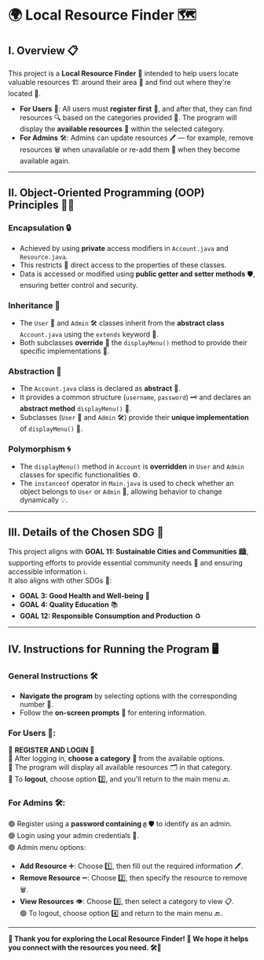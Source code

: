 # 🌍 Local Resource Finder 🗺️  

## I. Overview 📋

This project is a **Local Resource Finder** 🎯 intended to help users locate valuable resources 🏗️ around their area 🏡 and find out where they're located 📍.

- **For Users** 👥: All users must **register first** 📝, and after that, they can find resources 🔍 based on the categories provided 📑. The program will display the **available resources** 📜 within the selected category.  
- **For Admins** 🛠️: Admins can update resources 🖊️ — for example, remove resources 🗑️ when unavailable or re-add them 🔄 when they become available again.

---

## II. Object-Oriented Programming (OOP) Principles 🧑‍💻  

### **Encapsulation** 🔒  
- Achieved by using **private** access modifiers in `Account.java` and `Resource.java`.  
- This restricts 🔐 direct access to the properties of these classes.  
- Data is accessed or modified using **public getter and setter methods** 🛡️, ensuring better control and security.  

### **Inheritance** 🧬  
- The `User` 👤 and `Admin` 🛠️ classes inherit from the **abstract class** `Account.java` using the `extends` keyword 📂.  
- Both subclasses **override** 🔄 the `displayMenu()` method to provide their specific implementations 🎨.  

### **Abstraction** 🧩  
- The `Account.java` class is declared as **abstract** 📄.  
- It provides a common structure (`username`, `password`) 🗝️ and declares an **abstract method** `displayMenu()` 📜.  
- Subclasses (`User` 👥 and `Admin` 🛠️) provide their **unique implementation** of `displayMenu()` 🎯.  

### **Polymorphism** 🌀  
- The `displayMenu()` method in `Account` is **overridden** in `User` and `Admin` classes for specific functionalities ⚙️.  
- The `instanceof` operator in `Main.java` is used to check whether an object belongs to `User` or `Admin` 🔎, allowing behavior to change dynamically 💡.  

---

## III. Details of the Chosen SDG 🌱  

This project aligns with **GOAL 11: Sustainable Cities and Communities** 🏙️, supporting efforts to provide essential community needs 🏡 and ensuring accessible information ℹ️.  
It also aligns with other SDGs 🌟:  
- **GOAL 3: Good Health and Well-being** 🏥  
- **GOAL 4: Quality Education** 📚  
- **GOAL 12: Responsible Consumption and Production** ♻️  

---

## IV. Instructions for Running the Program 🖥️  

### General Instructions 🛠️  
- **Navigate the program** by selecting options with the corresponding number 🔢.  
- Follow the **on-screen prompts** 📖 for entering information.  

### **For Users** 👥:  

🔴 **REGISTER AND LOGIN** 📝  
🔴 After logging in, **choose a category** 📂 from the available options.  
🔴 The program will display all available resources 🗂️ in that category.  
🔴 To **logout**, choose option 2️⃣, and you'll return to the main menu 🔙.  

### **For Admins** 🛠️:  

🟢 Register using a **password containing `@`** 🛡️ to identify as an admin.  
🟢 Login using your admin credentials 🔑.  
🟢 Admin menu options:  
   - **Add Resource** ➕: Choose 1️⃣, then fill out the required information 🖊️.  
   - **Remove Resource** ➖: Choose 2️⃣, then specify the resource to remove 🗑️.  
   - **View Resources** 👁️: Choose 3️⃣, then select a category to view 📋.  
🟢 To logout, choose option 4️⃣ and return to the main menu 🔙.  

---

**🎉 Thank you for exploring the Local Resource Finder! 🌟 We hope it helps you connect with the resources you need. 🛠️🌿**
